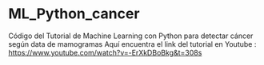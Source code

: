 # ML_Python_cancer
Código del Tutorial de Machine Learning con Python para detectar cáncer según data de mamogramas
Aquí encuentra el link del tutorial en Youtube : https://www.youtube.com/watch?v=-ErXkDBoBkg&t=308s

